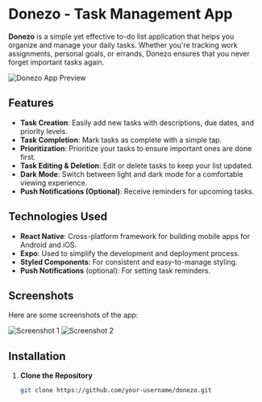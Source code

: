 # Donezo - Task Management App

**Donezo** is a simple yet effective to-do list application that helps you organize and manage your daily tasks. Whether you're tracking work assignments, personal goals, or errands, Donezo ensures that you never forget important tasks again.

![Donezo App Preview](path-to-your-image.png)

## Features

- **Task Creation**: Easily add new tasks with descriptions, due dates, and priority levels.
- **Task Completion**: Mark tasks as complete with a simple tap.
- **Prioritization**: Prioritize your tasks to ensure important ones are done first.
- **Task Editing & Deletion**: Edit or delete tasks to keep your list updated.
- **Dark Mode**: Switch between light and dark mode for a comfortable viewing experience.
- **Push Notifications (Optional)**: Receive reminders for upcoming tasks.

## Technologies Used

- **React Native**: Cross-platform framework for building mobile apps for Android and iOS.
- **Expo**: Used to simplify the development and deployment process.
- **Styled Components**: For consistent and easy-to-manage styling.
- **Push Notifications** (optional): For setting task reminders.

## Screenshots

Here are some screenshots of the app:

![Screenshot 1](path-to-image1.png)
![Screenshot 2](path-to-image2.png)

## Installation

1. **Clone the Repository**

   ```bash
   git clone https://github.com/your-username/donezo.git

